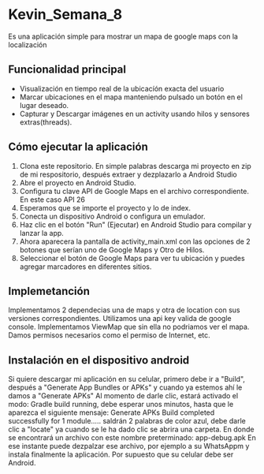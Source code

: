 # Kevin_Semana_8
Es una aplicación simple para mostrar un mapa de google maps con la localización

## Funcionalidad principal
- Visualización en tiempo real de la ubicacíón exacta del usuario
- Marcar ubicaciones en el mapa manteniendo pulsado un botón en el lugar deseado.
- Capturar y Descargar imágenes en un activity usando hilos y sensores extras(threads).

## Cómo ejecutar la aplicación

1. Clona este repositorio. En simple palabras descarga mi proyecto en zip de mi respositorio, después extraer y dezplazarlo a Android Studio
2. Abre el proyecto en Android Studio.
3. Configura tu clave API de Google Maps en el archivo correspondiente. En este caso API 26
4. Esperamos que se importe el proyecto y lo de index. 
5. Conecta un dispositivo Android o configura un emulador.
6. Haz clic en el botón "Run" (Ejecutar) en Android Studio para compilar y lanzar la app.
7. Ahora aparecera la pantalla de activity_main.xml con las opciones de 2 botones que serían uno de Google Maps y Otro de Hilos.
8. Seleccionar el botón de Google Maps para ver tu ubicación y puedes agregar marcadores en diferentes sitios.

## Implemetanción
Implementamos 2 dependecias una de maps y otra de location con sus versiones correspondientes.
Utilizamos una api key valida de google console.
Implementamos ViewMap que sin ella no podriamos ver el mapa.
Damos permisos necesarios como el permiso de Internet, etc.


## Instalación en el dispositivo android
Si quiere descargar mi aplicación en su celular, primero debe ir a "Build", después a "Generate App Bundles or APKs" y cuando ya estemos ahí le damos a "Generate APKs"
Al momento de darle clic, estará activado el modo: Gradle build running, debe esperar unos minutos, 
hasta que le aparezca el siguiente mensaje: Generate APKs Build completed successfully for 1 module.....
saldrán 2 palabras de color azul, debe darle clic a "locate" ya cuando se le ha dado clic se abrira una carpeta.
En donde se encontrará un archivo con este nombre preterminado: app-debug.apk
En ese instante puede dezpalzar ese archivo, por ejemplo a su WhatsAppm y instala finalmente la aplicación.
Por supuesto que su celular debe ser Android.
